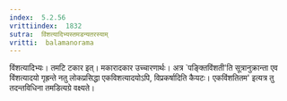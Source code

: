 ```yaml
---
index:  5.2.56
vrittiindex:  1832
sutra:  विंशत्यादिभ्यस्तमडन्यतरस्याम्
vritti:  balamanorama 
---
```


विंशत्यादिभ्यः। तमटि टकार इत्। मकारादकार उच्चारणार्थः। अत्र `पङ्क्तिविंशती'ति सूत्रानुक्रान्ता एव विंशत्यादयो गृह्रन्ते नतु लोकप्रसिद्धा एकविशत्यादयोऽपि, विप्रकर्षादिति कैयटः। एकविंशतितम' इत्यत्र तु तदन्तविधिना तमडित्यग्रे वक्ष्यते।

